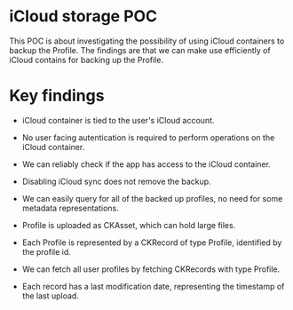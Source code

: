 #  iCloud storage POC

This POC is about investigating the possibility of using iCloud containers to backup the Profile.
The findings are that we can make use efficiently of iCloud contains for backing up the Profile.

# Key findings

- iCloud container is tied to the user's iCloud account.
- No user facing autentication is required to perform operations on the iCloud container.
- We can reliably check if the app has access to the iCloud container.
- Disabling iCloud sync does not remove the backup.
- We can easily query for all of the backed up profiles, no need for some metadata representations.
- Profile is uploaded as CKAsset, which can hold large files.

- Each Profile is represented by a CKRecord of type Profile, identified by the profile id.
- We can fetch all user profiles by fetching CKRecords with type Profile.
- Each record has a last modification date, representing the timestamp of the last upload.

